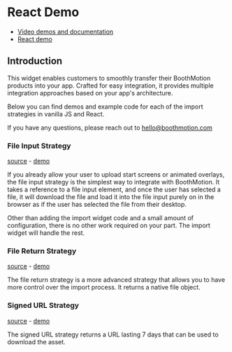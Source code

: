 # React Demo

- [Video demos and documentation](https://partners.boothmotion.com/)
- [React demo](https://partners.boothmotion.com/react-demo/)

## Introduction

This widget enables customers to smoothly transfer their BoothMotion products into your app. Crafted for easy integration, it provides multiple integration approaches based on your app's architecture.

Below you can find demos and example code for each of the import strategies in vanilla JS and React.

If you have any questions, please reach out to hello@boothmotion.com

### File Input Strategy

[source](https://github.com/BoothMotion/react-import-widget-demo/blob/main/src/components/FileInputStrategy.jsx) - [demo](https://partners.boothmotion.com/react-demo/)

If you already allow your user to upload start screens or animated overlays, the file input strategy is the simplest way to integrate with BoothMotion. It takes a reference to a file input element, and once the user has selected a file, it will download the file and load it into the file input purely on in the browser as if the user has selected the file from their desktop.

Other than adding the import widget code and a small amount of configuration, there is no other work required on your part. The import widget will handle the rest.

### File Return Strategy

[source](https://github.com/BoothMotion/react-import-widget-demo/blob/main/src/components/FileReturnStrategy.jsx) - [demo](https://partners.boothmotion.com/react-demo/)

The file return strategy is a more advanced strategy that allows you to have more control over the import process. It returns a native file object.

### Signed URL Strategy

[source](https://github.com/BoothMotion/react-import-widget-demo/blob/main/src/components/SignedUrlStrategy.jsx) - [demo](https://partners.boothmotion.com/react-demo/)

The signed URL strategy returns a URL lasting 7 days that can be used to download the asset.
